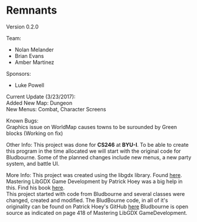 <h1>Remnants</h1>

Version 0.2.0 

Team:
<ul>
<li>Nolan Melander</li>
<li>Brian Evans</li>
<li>Amber Martinez</li>
</ul>
Sponsors:

<ul>
<li>Luke Powell</li>
</ul>
Current Update (3/23/2017):<br>
Added New Map: Dungeon<br>
New Menus: Combat, Character Screens<br>

Known Bugs:<br>
Graphics issue on WorldMap causes towns to be surounded by Green blocks (Working on fix)

Other Info:
This project was done for <b>CS246</b> at <b>BYU-I</b>. To be able to create this program in the time allocated we will start with the original code for Bludbourne. Some of the planned changes include new menus, a new party system, and battle UI.

More Info:
This project was created using the libgdx library. Found <a href="https://libgdx.badlogicgames.com/">here</a>.<br>
Mastering LibGDX Game Development by Patrick Hoey was a big help in this. Find his book <a href="https://www.packtpub.com/game-development/mastering-libgdx-game-development">here</a>. <br>
This project started with code from Bludbourne and several classes were changed, created and modified. The BludBourne code, in all of it's originality can be found on Patrick Hoey's GitHub <a href="https://github.com/patrickhoey/BludBourne">here</a> Bludbourne is open source as indicated on page 418 of Mastering LibGDX GameDevelopment.
